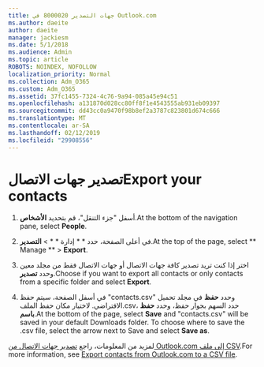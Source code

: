 ```yaml
---
title: جهات التصدير 8000020 في Outlook.com
ms.author: daeite
author: daeite
manager: jackiesm
ms.date: 5/1/2018
ms.audience: Admin
ms.topic: article
ROBOTS: NOINDEX, NOFOLLOW
localization_priority: Normal
ms.collection: Adm_O365
ms.custom: Adm_O365
ms.assetid: 37fc1455-7324-4c76-9a94-085a45e94c51
ms.openlocfilehash: a131870d028cc80ff8f1e4543555ab931eb09397
ms.sourcegitcommit: dd43cc0a9470f98b8ef2a3787c823801d674c666
ms.translationtype: MT
ms.contentlocale: ar-SA
ms.lasthandoff: 02/12/2019
ms.locfileid: "29908556"
---
```

# <a name="export-your-contacts"></a><span data-ttu-id="a40a3-102">تصدير جهات الاتصال</span><span class="sxs-lookup"><span data-stu-id="a40a3-102">Export your contacts</span></span>

1. <span data-ttu-id="a40a3-103">أسفل "جزء التنقل"، قم بتحديد **الأشخاص**.</span><span class="sxs-lookup"><span data-stu-id="a40a3-103">At the bottom of the navigation pane, select **People**.</span></span>
    
2. <span data-ttu-id="a40a3-104">في أعلى الصفحة، حدد \* \* إدارة \* \* \> **التصدير**.</span><span class="sxs-lookup"><span data-stu-id="a40a3-104">At the top of the page, select \*\* Manage \*\* \> **Export**.</span></span>
    
3. <span data-ttu-id="a40a3-105">اختر إذا كنت تريد تصدير كافة جهات الاتصال أو جهات الاتصال فقط من مجلد معين وحدد **تصدير**.</span><span class="sxs-lookup"><span data-stu-id="a40a3-105">Choose if you want to export all contacts or only contacts from a specific folder and select **Export**.</span></span> 
    
4. <span data-ttu-id="a40a3-p101">في أسفل الصفحة، سيتم حفظ "contacts.csv" وحدد **حفظ** في مجلد تحميل الافتراضي. لاختيار مكان حفظ الملف.csv، حدد السهم بجوار حفظ، وحدد **حفظ باسم**.</span><span class="sxs-lookup"><span data-stu-id="a40a3-p101">At the bottom of the page, select **Save** and "contacts.csv" will be saved in your default Downloads folder. To choose where to save the .csv file, select the arrow next to Save and select **Save as**.</span></span> 
    
<span data-ttu-id="a40a3-108">لمزيد من المعلومات، راجع [تصدير جهات الاتصال من Outlook.com إلى ملف CSV](https://go.microsoft.com/fwlink/p/?linkid=873137).</span><span class="sxs-lookup"><span data-stu-id="a40a3-108">For more information, see [Export contacts from Outlook.com to a CSV file](https://go.microsoft.com/fwlink/p/?linkid=873137).</span></span>
  

